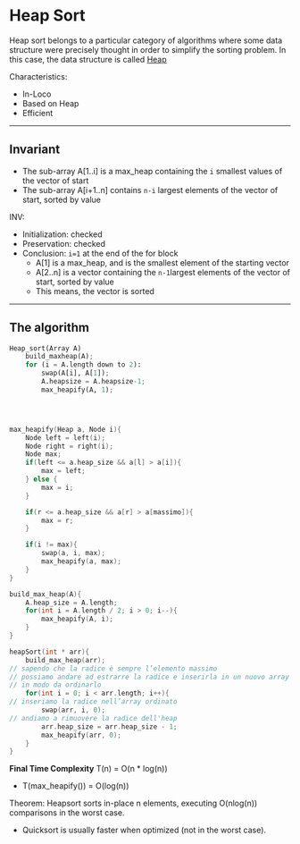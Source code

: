 # Heap Sort
Heap sort belongs to a particular category of algorithms where
some data structure were precisely thought in order to simplify
the sorting problem. In this case, the data structure is called [Heap](https://github.com/PayThePizzo/DataStrutucures-Algorithms/blob/main/4%20-%20Heap/0%20-%20HEAP.md)

Characteristics:
* In-Loco
* Based on Heap
* Efficient

---

## Invariant
* The sub-array A[1..i] is a max_heap containing the `i` smallest values of the vector of
start
* The sub-array A[i+1..n] contains `n-i` largest elements of the vector of start, sorted
by value
  
INV:
* Initialization: checked
* Preservation: checked
* Conclusion: `i=1` at the end of the for block
  * A[1] is a max_heap, and is the smallest element of the starting vector
  * A[2..n] is a vector containing the `n-1`largest elements of the vector of start, sorted
  by value 
  * This means, the vector is sorted
  
---

## The algorithm

```python
Heap_sort(Array A)
    build_maxheap(A);
    for (i = A.length down to 2):
        swap(A[i], A[1]);
        A.heapsize = A.heapsize-1;
        max_heapify(A, 1);
```

```c++



max_heapify(Heap a, Node i){
    Node left = left(i);
    Node right = right(i);
    Node max;
    if(left <= a.heap_size && a[l] > a[i]){
        max = left;
    } else {
        max = i;
    }

    if(r <= a.heap_size && a[r] > a[massimo]){
        max = r;
    }

    if(i != max){
        swap(a, i, max);
        max_heapify(a, max);
    }
}

build_max_heap(A){
    A.heap_size = A.length;
    for(int i = A.length / 2; i > 0; i--){
        max_heapify(A, i);
    }
}

heapSort(int * arr){
    build_max_heap(arr);
// sapendo che la radice è sempre l’elemento massimo
// possiamo andare ad estrarre la radice e inserirla in un nuovo array
// in modo da ordinarlo
    for(int i = 0; i < arr.length; i++){
// inseriamo la radice nell’array ordinato
        swap(arr, i, 0);
// andiamo a rimuovere la radice dell'heap
        arr.heap_size = arr.heap_size - 1;
        max_heapify(arr, 0);
    }
}

```

**Final Time Complexity** T(n) = O(n * log(n))
* T(max_heapify()) = O(log(n))

Theorem: Heapsort sorts in-place n elements, executing O(nlog(n)) comparisons
in the worst case.
* Quicksort is usually faster when optimized (not in the worst case).